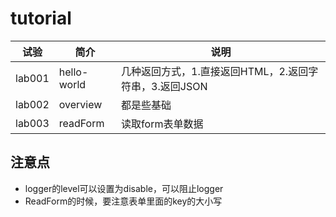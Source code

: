 # tutorial

|试验|简介|说明|
|---|---|---|
|lab001|hello-world|几种返回方式，1.直接返回HTML，2.返回字符串，3.返回JSON|
|lab002|overview|都是些基础|
|lab003|readForm|读取form表单数据|

## 注意点
 - logger的level可以设置为disable，可以阻止logger
 - ReadForm的时候，要注意表单里面的key的大小写